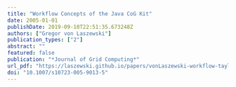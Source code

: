 ```yaml
---
title: "Workflow Concepts of the Java CoG Kit"
date: 2005-01-01
publishDate: 2019-09-10T22:51:35.673248Z
authors: ["Gregor von Laszewski"]
publication_types: ["2"]
abstract: ""
featured: false
publication: "*Journal of Grid Computing*"
url_pdf: "https://laszewski.github.io/papers/vonLaszewski-workflow-taylor-anl.pdf"
doi: "10.1007/s10723-005-9013-5"
---
```


